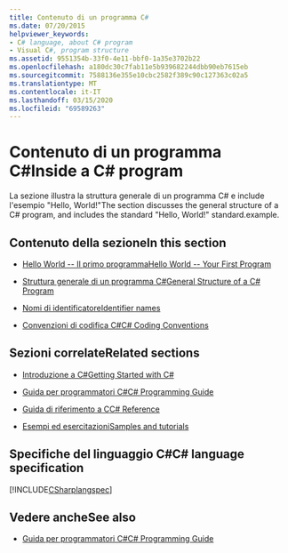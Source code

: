 ```yaml
---
title: Contenuto di un programma C#
ms.date: 07/20/2015
helpviewer_keywords:
- C# language, about C# program
- Visual C#, program structure
ms.assetid: 9551354b-33f0-4e11-bbf0-1a35e3702b22
ms.openlocfilehash: a180dc30c7fab11e5b939682244dbb90eb7615eb
ms.sourcegitcommit: 7588136e355e10cbc2582f389c90c127363c02a5
ms.translationtype: MT
ms.contentlocale: it-IT
ms.lasthandoff: 03/15/2020
ms.locfileid: "69589263"
---
```

# <a name="inside-a-c-program"></a><span data-ttu-id="29a0f-102">Contenuto di un programma C#</span><span class="sxs-lookup"><span data-stu-id="29a0f-102">Inside a C# program</span></span>

<span data-ttu-id="29a0f-103">La sezione illustra la struttura generale di un programma C# e include l'esempio "Hello, World!"</span><span class="sxs-lookup"><span data-stu-id="29a0f-103">The section discusses the general structure of a C# program, and includes the standard "Hello, World!"</span></span> <span data-ttu-id="29a0f-104">standard.</span><span class="sxs-lookup"><span data-stu-id="29a0f-104">example.</span></span>

## <a name="in-this-section"></a><span data-ttu-id="29a0f-105">Contenuto della sezione</span><span class="sxs-lookup"><span data-stu-id="29a0f-105">In this section</span></span>

- [<span data-ttu-id="29a0f-106">Hello World -- Il primo programma</span><span class="sxs-lookup"><span data-stu-id="29a0f-106">Hello World -- Your First Program</span></span>](hello-world-your-first-program.md)

- [<span data-ttu-id="29a0f-107">Struttura generale di un programma C#</span><span class="sxs-lookup"><span data-stu-id="29a0f-107">General Structure of a C# Program</span></span>](general-structure-of-a-csharp-program.md)

- [<span data-ttu-id="29a0f-108">Nomi di identificatore</span><span class="sxs-lookup"><span data-stu-id="29a0f-108">Identifier names</span></span>](identifier-names.md)

- [<span data-ttu-id="29a0f-109">Convenzioni di codifica C#</span><span class="sxs-lookup"><span data-stu-id="29a0f-109">C# Coding Conventions</span></span>](coding-conventions.md)

## <a name="related-sections"></a><span data-ttu-id="29a0f-110">Sezioni correlate</span><span class="sxs-lookup"><span data-stu-id="29a0f-110">Related sections</span></span>

- [<span data-ttu-id="29a0f-111">Introduzione a C#</span><span class="sxs-lookup"><span data-stu-id="29a0f-111">Getting Started with C#</span></span>](../../getting-started/index.md)

- [<span data-ttu-id="29a0f-112">Guida per programmatori C#</span><span class="sxs-lookup"><span data-stu-id="29a0f-112">C# Programming Guide</span></span>](../index.md)

- [<span data-ttu-id="29a0f-113">Guida di riferimento a C</span><span class="sxs-lookup"><span data-stu-id="29a0f-113">C# Reference</span></span>](../../language-reference/index.md)

- [<span data-ttu-id="29a0f-114">Esempi ed esercitazioni</span><span class="sxs-lookup"><span data-stu-id="29a0f-114">Samples and tutorials</span></span>](../../../samples-and-tutorials/index.md)

## <a name="c-language-specification"></a><span data-ttu-id="29a0f-115">Specifiche del linguaggio C#</span><span class="sxs-lookup"><span data-stu-id="29a0f-115">C# language specification</span></span>

[!INCLUDE[CSharplangspec](~/includes/csharplangspec-md.md)]

## <a name="see-also"></a><span data-ttu-id="29a0f-116">Vedere anche</span><span class="sxs-lookup"><span data-stu-id="29a0f-116">See also</span></span>

- [<span data-ttu-id="29a0f-117">Guida per programmatori C#</span><span class="sxs-lookup"><span data-stu-id="29a0f-117">C# Programming Guide</span></span>](../index.md)

